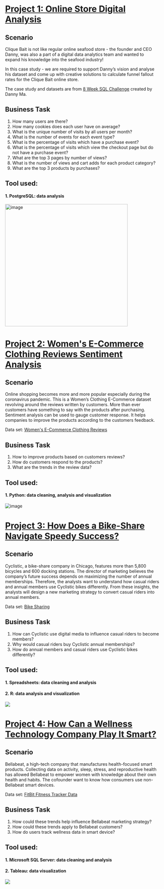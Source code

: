 
# [**Project 1: Online Store Digital Analysis**](https://github.com/ts756632/8_Week_SQL_Challenge)


## **Scenario** 
Clique Bait is not like regular online seafood store - the founder and CEO Danny, was also a part of a digital data analytics team and wanted to expand his knowledge into the seafood industry!

In this case study - we are required to support Danny’s vision and analyse his dataset and come up with creative solutions to calculate funnel fallout rates for the Clique Bait online store.

The case study and datasets are from [8 Week SQL Challenge](https://8weeksqlchallenge.com/case-study-6/) created by Danny Ma.

## **Business Task**
1. How many users are there?
2. How many cookies does each user have on average?
3. What is the unique number of visits by all users per month?
4. What is the number of events for each event type?
5. What is the percentage of visits which have a purchase event?
6. What is the percentage of visits which view the checkout page but do not have a purchase event?
7. What are the top 3 pages by number of views?
8. What is the number of views and cart adds for each product category?
9. What are the top 3 products by purchases?

## Tool used:
#### 1. PostgreSQL: data analysis <br>


<img width="400" alt="image" src="https://user-images.githubusercontent.com/61902789/132230660-4395d821-90fa-4733-9dba-87c101f77e60.png">


# [**Project 2: Women's E-Commerce Clothing Reviews Sentiment Analysis**](https://github.com/ts756632/Reviews-Sentiment-Analysis)


## **Scenario** 
Online shopping becomes more and more popular especially during the coronavirus pandemic. This is a Women’s Clothing E-Commerce dataset revolving around the reviews written by customers. More than ever customers have something to say with the products after purchasing. Sentiment analysis can be used to gauge customer response. It helps companies to improve the products according to the customers feedback. 

Data set:  [Women's E-Commerce Clothing Reviews](https://www.kaggle.com/nicapotato/womens-ecommerce-clothing-reviews)

## **Business Task**
1.	How to improve products based on customers reviews?
2.	How do customers respond to the products?
3.	What are the trends in the review data?


## Tool used:
#### 1. Python: data cleaning, analysis and visualization <br>

![image](https://user-images.githubusercontent.com/61902789/132507768-2aba6b7f-62c2-4ddb-b02c-bce7e28e7460.png)


# [**Project 3: How Does a Bike-Share Navigate Speedy Success?**](https://github.com/ts756632/Case_Study_1)


## **Scenario** 
Cyclistic, a bike-share company in Chicago, features more than 5,800 bicycles and 600 docking stations. The director of marketing believes the company’s future success depends on maximizing the number of annual memberships. Therefore, the analysts want to understand how casual riders and annual members use Cyclistic bikes differently. From these insights, the analysts will design a new marketing strategy to convert casual riders into annual members.

Data set:  [Bike Sharing](https://divvy-tripdata.s3.amazonaws.com/index.html)

## **Business Task**
1. How can Cyclistic use digital media to influence casual riders to become members?
2. Why would casual riders buy Cyclistic annual memberships?
3. How do annual members and casual riders use Cyclistic bikes differently?

## Tool used:
#### 1. Spreadsheets: data cleaning and analysis
#### 2. R: data analysis and visualization
![](https://github.com/ts756632/Tina_portfolio/blob/main/Numbers%20of%20trips.png)


# [**Project 4: How Can a Wellness Technology Company Play It Smart?**](https://github.com/ts756632/Case_Study_2)


## **Scenario** 
Bellabeat, a high-tech company that manufactures health-focused smart products. Collecting data on activity, sleep, stress, and reproductive health has allowed Bellabeat to empower women with knowledge about their own health and habits. The cofounder want to know how consumers use non-Bellabeat smart devices.

Data set:  [FitBit Fitness Tracker Data](https://www.kaggle.com/arashnic/fitbi)

## **Business Task**
1.	How could these trends help influence Bellabeat marketing strategy?
2.	How could these trends apply to Bellabeat customers?
3.	How do users track wellness data in smart device?


## Tool used:
#### 1. Microsoft SQL Server: data cleaning and analysis
#### 2. Tableau: data visualization
![](https://github.com/ts756632/Tina_portfolio/blob/main/Wellness_dashboard.png)

